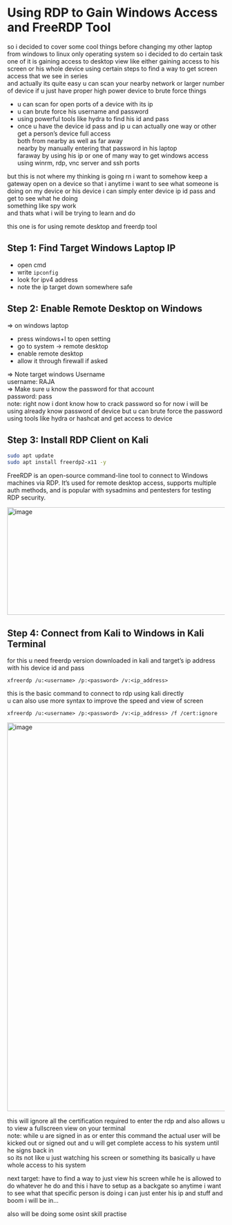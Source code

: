 # Using RDP to Gain Windows Access and FreeRDP Tool

so i decided to cover some cool things before changing my other laptop from windows to linux only operating system so i decided to do certain task one of it is gaining access to desktop view like either gaining access to his screen or his whole device using certain steps to find a way to get screen access that we see in series  
and actually its quite easy u can scan your nearby network or larger number of device if u just have proper high power device to brute force things  

- u can scan for open ports of a device with its ip  
- u can brute force his username and password  
- using powerful tools like hydra to find his id and pass  
- once u have the device id pass and ip u can actually one way or other get a person’s device full access  
both from nearby as well as far away  
nearby by manually entering that password in his laptop  
faraway by using his ip or one of many way to get windows access using winrm, rdp, vnc server and ssh ports  

but this is not where my thinking is going rn i want to somehow keep a gateway open on a device so that i anytime i want to see what someone is doing on my device or his device i can simply enter device ip id pass and get to see what he doing  
something like spy work  
and thats what i will be trying to learn and do  

this one is for using remote desktop and freerdp tool  

## Step 1: Find Target Windows Laptop IP

- open cmd  
- write `ipconfig`  
- look for ipv4 address  
- note the ip target down somewhere safe  

## Step 2: Enable Remote Desktop on Windows

=> on windows laptop  
- press windows+I to open setting  
- go to system -> remote desktop  
- enable remote desktop  
- allow it through firewall if asked  

=> Note target windows Username  
  username: RAJA  
=> Make sure u know the password for that account  
  password: pass  
  note: right now i dont know how to crack password so for now i will be using already know password of device but u can brute force the password using tools like hydra or hashcat and get access to device  

## Step 3: Install RDP Client on Kali

```bash
sudo apt update
sudo apt install freerdp2-x11 -y
```

FreeRDP is an open-source command-line tool to connect to Windows machines via RDP. It’s used for remote desktop access, supports multiple auth methods, and is popular with sysadmins and pentesters for testing RDP security.

<img width="1600" height="249" alt="image" src="https://github.com/user-attachments/assets/27c8d37a-c6f2-4dcb-81c2-086de4c307f4" />

## Step 4: Connect from Kali to Windows in Kali Terminal

for this u need freerdp version downloaded in kali and target’s ip address with his device id and pass

```
xfreerdp /u:<username> /p:<password> /v:<ip_address>
```

this is the basic command to connect to rdp using kali directly  
u can also use more syntax to improve the speed and view of screen  

```
xfreerdp /u:<username> /p:<password> /v:<ip_address> /f /cert:ignore
```
<img width="1600" height="899" alt="image" src="https://github.com/user-attachments/assets/41abffc8-c0e6-4dc2-9f86-b0be71f74cc9" />

this will ignore all the certification required to enter the rdp and also allows u to view a fullscreen view on your terminal  
note: while u are signed in as or enter this command the actual user will be kicked out or signed out and u will get complete access to his system until he signs back in  
so its not like u just watching his screen or something its basically u have whole access to his system  

next target: have to find a way to just view his screen while he is allowed to do whatever he do and this i have to setup as a backgate so anytime i want to see what that specific person is doing i can just enter his ip and stuff and boom i will be in...

also will be doing some osint skill practise 

